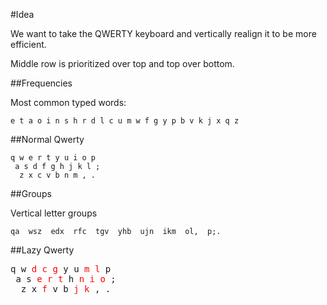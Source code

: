 #Idea

We want to take the QWERTY keyboard and vertically realign it to be more efficient.

Middle row is prioritized over top and top over bottom.

##Frequencies

Most common typed words:

	e t a o i n s h r d l c u m w f g y p b v k j x q z

##Normal Qwerty

	q w e r t y u i o p
	 a s d f g h j k l ;
	  z x c v b n m , .

##Groups

Vertical letter groups

	qa  wsz  edx  rfc  tgv  yhb  ujn  ikm  ol,  p;.

##Lazy Qwerty

<pre>
q w <span style="color:red">d</span> <span style="color:red">c</span> <span style="color:red">g</span> y u <span style="color:red">m</span> <span style="color:red">l</span> p
 a s <span style="color:red">e</span> <span style="color:red">r</span> <span style="color:red">t</span> h <span style="color:red">n</span> <span style="color:red">i</span> <span style="color:red">o</span> ;
  z x <span style="color:red">f</span> v b <span style="color:red">j</span> <span style="color:red">k</span> , .
</pre>
